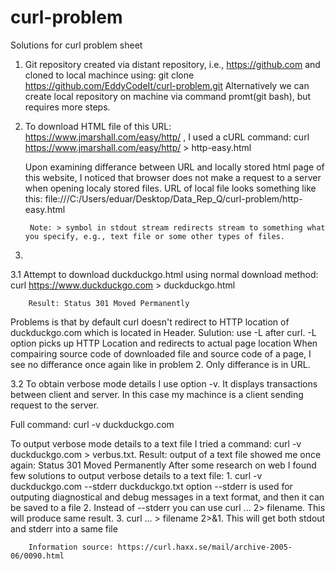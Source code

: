 # curl-problem
Solutions for curl problem sheet

1) Git repository created via distant repository, i.e., https://github.com and cloned to local machince using: git clone https://github.com/EddyCodeIt/curl-problem.git
Alternatively we can create local repository on machine via command promt(git bash), but requires more steps.

2) To download HTML file of this URL: https://www.jmarshall.com/easy/http/ , I used a cURL command: curl https://www.jmarshall.com/easy/http/ > http-easy.html

   Upon examining differance between URL and locally stored html page of this website, I noticed that browser does not make a request to a server when opening localy stored files. URL of local file looks something like this: file:///C:/Users/eduar/Desktop/Data_Rep_Q/curl-problem/http-easy.html
   
        Note: > symbol in stdout stream redirects stream to something what you specify, e.g., text file or some other types of files.

3) 
  3.1 Attempt to download duckduckgo.html using normal download method: curl https://www.duckduckgo.com > duckduckgo.html

        Result: Status 301 Moved Permanently
      
  Problems is that by default curl doesn't redirect to HTTP location of duckduckgo.com which is located in Header.
        Sulution: use -L after curl. -L option picks up HTTP Location and redirects to actual page location
  When compairing source code of downloaded file and source code of a page, I see no differance once again like in problem 2. Only differance is in URL.
  
  3.2 To obtain verbose mode details I use option -v. It displays transactions between client and server. In this case my machince is a client sending request to the server. 

  Full command: curl -v duckduckgo.com
  
  To output verbose mode details to a text file I tried a command: curl -v duckduckgo.com > verbus.txt. 
        Result: output of a text file showed me once again: Status 301 Moved Permanently
  After some research on web I found few solutions to output verbose details to a text file:
        1. curl -v duckduckgo.com --stderr duckduckgo.txt 
           option --stderr is used for outputing diagnostical and debug messages in a text format, and then it can be saved to a file
        2. Instead of --stderr you can use curl ...    2> filename. This will produce same result.
        3. curl ... > filename 2>&1. This will get both stdout and stderr into a same file
        
        Information source: https://curl.haxx.se/mail/archive-2005-06/0090.html